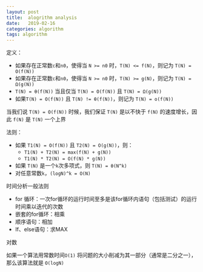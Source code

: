 ```yaml
---
layout: post
title:  alogrithm analysis
date:   2019-02-16
categories: algorithm
tags: algorithm
---
```


定义：

- 如果存在正常数`c`和`n0`，使得当 `N >= n0` 时，`T(N) <= f(N)`，则记为 `T(N) = O(f(N))`
- 如果存在正常数`c`和`n0`，使得当 `N >= n0` 时，`T(N) >= g(N)`，则记为 `T(N) = Ω(g(N))`
- `T(N) = θ(f(N))` 当且仅当 `T(N) = O(f(N))` 且 `T(N) = Ω(g(N))`
- 如果`T(N) = O(f(N))` 且 `T(N) != θ(f(N))`，则记为 `T(N) = o(f(N))`

当我们说 `T(N) = O(f(N))` 时候，我们保证 `T(N)` 是以不快于 `f(N)` 的速度增长，因此 `f(N)` 是 `T(N)` 一个上界

法则：

- 如果 `T1(N) = O(f(N))` 且 `T2(N) = O(g(N))`，则：
  - `T1(N) + T2(N) = max(f(N) + g(N))`
  - `T1(N) * T2(N) = O(f(N) * g(N))`
- 如果 `T(N)` 是一个`k`次多项式，则 `T(N) = θ(N^k)`
- 对任意常数`k`，`(logN)^k = O(N)`

时间分析一般法则

- for 循环：一次for循环的运行时间至多是该for循环内语句（包括测试）的运行时间乘以迭代的次数
- 嵌套的for循环：相乘
- 顺序语句：相加
- If、else语句：求MAX

对数

如果一个算法用常数时间`O(1)` 将问题的大小削减为其一部分（通常是二分之一），那么该算法就是 `O(logN)`